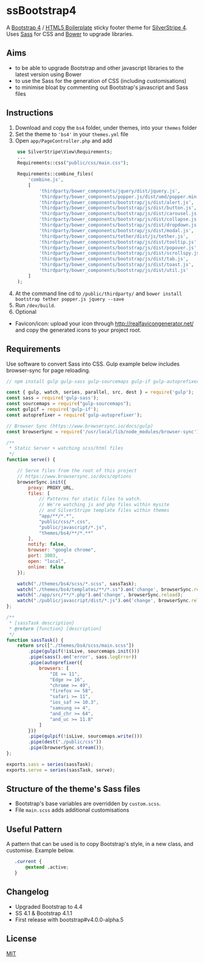 # ssBootstrap4

A [Bootstrap 4](http://getbootstrap.com/) / [HTML5 Boilerplate](http://html5boilerplate.com/) sticky footer theme for [SilverStripe 4](http://www.silverstripe.org/).  Uses [Sass](http://sass-lang.com/documentation/_index.html) for CSS and [Bower](http://bower.io) to upgrade libraries.

## Aims
* to be able to upgrade Bootstrap and other javascript libraries to the latest version using Bower
* to use the Sass for the generation of CSS (including customisations)
* to minimise bloat by commenting out Bootstrap's javascript and Sass files

## Instructions
1. Download and copy the `bs4` folder, under themes, into your `themes` folder
2. Set the theme to `'bs4'` in your `themes.yml` file
3. Open `app/PageController.php` and add
```php
    use SilverStripe\View\Requirements;
    ...
    Requirements::css("public/css/main.css");

    Requirements::combine_files(
        'combine.js',
        [
            'thirdparty/bower_components/jquery/dist/jquery.js',
            'thirdparty/bower_components/popper.js/dist/umd/popper.min.js',
            'thirdparty/bower_components/bootstrap/js/dist/alert.js',
            'thirdparty/bower_components/bootstrap/js/dist/button.js',
            'thirdparty/bower_components/bootstrap/js/dist/carousel.js',
            'thirdparty/bower_components/bootstrap/js/dist/collapse.js',
            'thirdparty/bower_components/bootstrap/js/dist/dropdown.js',
            'thirdparty/bower_components/bootstrap/js/dist/modal.js',
            'thirdparty/bower_components/tether/dist/js/tether.js',
            'thirdparty/bower_components/bootstrap/js/dist/tooltip.js', // requires tether
            'thirdparty/bower_components/bootstrap/js/dist/popover.js', // requires tooltip
            'thirdparty/bower_components/bootstrap/js/dist/scrollspy.js',
            'thirdparty/bower_components/bootstrap/js/dist/tab.js',
            'thirdparty/bower_components/bootstrap/js/dist/toast.js',
            'thirdparty/bower_components/bootstrap/js/dist/util.js'
        ]
    );
```
4. At the command line cd to `/public/thirdparty/` and `bower install bootstrap tether popper.js jquery --save`
5. Run `/dev/build`.
6. Optional
 * Favicon/icon: upload your icon through http://realfavicongenerator.net/ and copy the generated icons to your project root.

## Requirements
Use software to convert Sass into CSS.  Gulp example below includes browser-sync for page reloading.
```js
// npm install gulp gulp-sass gulp-sourcemaps gulp-if gulp-autoprefixer browser-sync --save-dev

const { gulp, watch, series, parallel, src, dest } = require('gulp');
const sass = require('gulp-sass');
const sourcemaps = require("gulp-sourcemaps");
const gulpif = require('gulp-if');
const autoprefixer = require('gulp-autoprefixer');

// Browser Sync (https://www.browsersync.io/docs/gulp)
const browserSync = require('/usr/local/lib/node_modules/browser-sync').create();

/**
 * Static Server + watching scss/html files
 */
function serve() {

	// Serve files from the root of this project
	// https://www.browsersync.io/docs/options
	browserSync.init({
		proxy: PROXY_URL,
		files: [
			// Patterns for static files to watch.
			// We're watching js and php files within mysite
			// and SilverStripe template files within themes
            "app/**/*.*",
            "public/css/*.css",
            "public/javascript/*.js",
			"themes/bs4/**/*.**"
		],
		notify: false,
		browser: "google chrome",
		port: 3003,
        open: "local",
        online: false
	});

    watch("./themes/bs4/scss/*.scss", sassTask);
	watch("./themes/bs4/templates/**/*.ss").on('change', browserSync.reload);
    watch("./app/src/**/*.php").on('change', browserSync.reload);
	watch("./public/javascript/dist/*.js").on('change', browserSync.reload);
};

/**
 * [sassTask description]
 * @return {function} [description]
 */
function sassTask() {
	return src(["./themes/bs4/scss/main.scss"])
		.pipe(gulpif(!isLive, sourcemaps.init()))
		.pipe(sass().on('error', sass.logError))
		.pipe(autoprefixer({
            browsers: [
                "IE >= 11",
                "Edge >= 16",
                "chrome >= 49",
                "firefox >= 58",
                "safari >= 11",
                "ios_saf >= 10.3",
                "samsung >= 4",
                "and_chr >= 64",
                "and_uc >= 11.8"
            ]
        }))
		.pipe(gulpif(!isLive, sourcemaps.write()))
		.pipe(dest("./public/css"))
		.pipe(browserSync.stream());
};

exports.sass = series(sassTask);
exports.serve = series(sassTask, serve);
```

## Structure of the theme's Sass files
* Bootstrap's base variables are overridden by `custom.scss`.
* File `main.scss` adds additional customisations

## Useful Pattern
 A pattern that can be used is to copy Bootstrap's style, in a new class, and customise.  Example below.
 ```css
    .current {
        @extend .active;
    }
 ```

## Changelog
* Upgraded Bootstrap to 4.4
* SS 4.1 & Bootstrap 4.1.1
* First release with bootstrap#v4.0.0-alpha.5

## License
[MIT](LICENSE)
